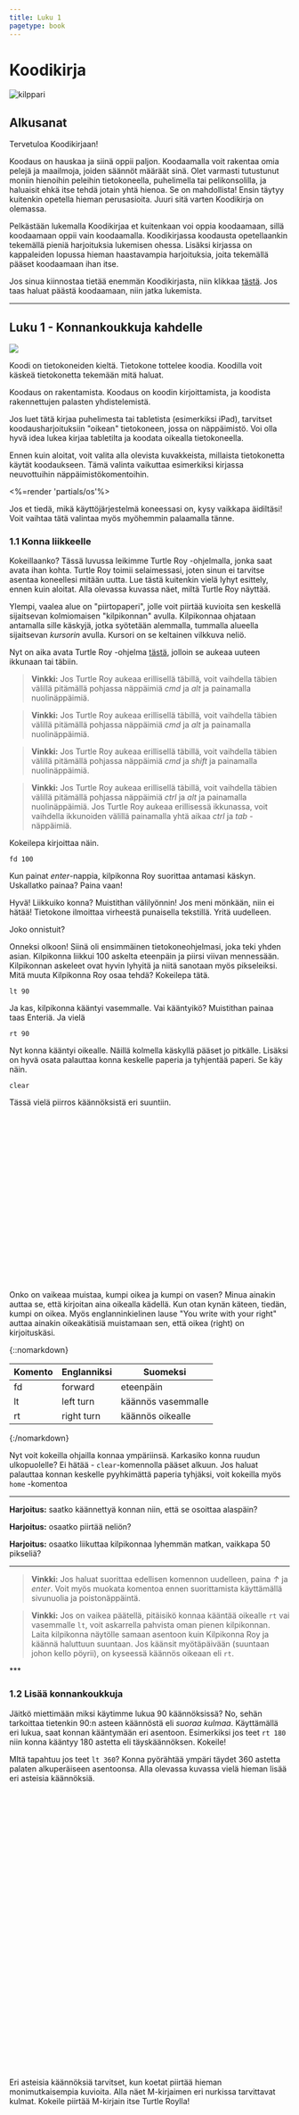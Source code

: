 ```yaml
--- 
title: Luku 1
pagetype: book
---
```


# Koodikirja

<div><img id="turtle-character" src="/images/turtle1.png" alt="kilppari"></div>

## Alkusanat

Tervetuloa Koodikirjaan! 

Koodaus on hauskaa ja siinä oppii paljon. Koodaamalla
voit rakentaa omia pelejä ja maailmoja, joiden säännöt määräät sinä. Olet varmasti
tutustunut moniin hienoihin peleihin tietokoneella, puhelimella tai pelikonsolilla, ja haluaisit ehkä itse tehdä
jotain yhtä hienoa. Se on mahdollista! Ensin täytyy kuitenkin opetella hieman perusasioita. Juuri sitä varten Koodikirja on olemassa.

Pelkästään lukemalla Koodikirjaa et kuitenkaan voi oppia koodaamaan, sillä koodaamaan oppii vain koodaamalla.
Koodikirjassa koodausta opetellaankin tekemällä pieniä harjoituksia lukemisen ohessa. Lisäksi
kirjassa on kappaleiden lopussa hieman haastavampia harjoituksia, joita tekemällä pääset koodaamaan
ihan itse.

Jos sinua kiinnostaa tietää enemmän Koodikirjasta, niin klikkaa [tästä](/tietoja/). Jos
taas haluat päästä koodaamaan, niin jatka lukemista.

<hr>

## Luku 1 - Konnankoukkuja kahdelle

<div><img id="sponsor-example" class="sponsor" src="/images/logo_placeholder.png"></div>

Koodi on tietokoneiden kieltä. Tietokone tottelee koodia. Koodilla voit käskeä tietokonetta 
tekemään mitä haluat.

Koodaus on rakentamista. Koodaus on koodin kirjoittamista, ja koodista rakennettujen palasten 
yhdistelemistä.

Jos luet tätä kirjaa puhelimesta tai tabletista (esimerkiksi iPad), tarvitset koodausharjoituksiin "oikean"
tietokoneen, jossa on näppäimistö. Voi olla hyvä idea lukea kirjaa tabletilta ja koodata oikealla tietokoneella.

Ennen kuin aloitat, voit valita alla olevista kuvakkeista, millaista tietokonetta käytät koodaukseen. Tämä valinta
vaikuttaa esimerkiksi kirjassa neuvottuihin näppäimistökomentoihin.

<%=render 'partials/os'%>

Jos et tiedä, mikä käyttöjärjestelmä koneessasi on, kysy vaikkapa äidiltäsi! 
Voit vaihtaa tätä valintaa myös myöhemmin palaamalla tänne.

### 1.1 Konna liikkeelle

Kokeillaanko? Tässä luvussa leikimme Turtle Roy -ohjelmalla, jonka saat avata ihan kohta. Turtle Roy toimii
selaimessasi, joten sinun ei tarvitse asentaa koneellesi mitään uutta. Lue
tästä kuitenkin vielä lyhyt esittely, ennen kuin aloitat. Alla olevassa kuvassa näet, miltä Turtle Roy
näyttää.

<div class="turtle-fake" id="turtle-embed-1.1"></div>

Ylempi, vaalea alue on "piirtopaperi", jolle voit piirtää kuvioita sen keskellä sijaitsevan kolmiomaisen
"kilpikonnan" avulla. Kilpikonnaa ohjataan antamalla sille käskyjä, jotka syötetään alemmalla, tummalla
alueella sijaitsevan *kursorin* avulla. Kursori on se keltainen vilkkuva neliö.

Nyt on aika avata Turtle Roy -ohjelma [tästä](http://turtle-roy.herokuapp.com), jolloin se aukeaa uuteen ikkunaan
tai täbiin.

<blockquote class="os-specific os-mac browser-specific  browser-firefox">
  <strong>Vinkki:</strong> Jos Turtle
  Roy aukeaa erillisellä täbillä, voit vaihdella täbien välillä pitämällä pohjassa näppäimiä <em class="key">cmd</em>
  ja <em class="key">alt</em> ja painamalla nuolinäppäimiä.
  <div class="robot"></div>
</blockquote>

<blockquote class="os-specific os-mac browser-specific browser-chrome">
  <strong>Vinkki:</strong> Jos Turtle
  Roy aukeaa erillisellä täbillä, voit vaihdella täbien välillä pitämällä pohjassa näppäimiä <em class="key">cmd</em>
  ja <em class="key">alt</em> ja painamalla nuolinäppäimiä.
  <div class="robot"></div>
</blockquote>

<blockquote class="os-specific os-mac browser-specific browser-safari">
  <strong>Vinkki:</strong> Jos Turtle
  Roy aukeaa erillisellä täbillä, voit vaihdella täbien välillä pitämällä pohjassa näppäimiä <em class="key">cmd</em>
  ja <em class="key">shift</em> ja painamalla nuolinäppäimiä.
  <div class="robot"></div>
</blockquote>

<blockquote class="os-specific os-windows os-linux large">
  <strong>Vinkki:</strong> Jos Turtle
  Roy aukeaa erillisellä täbillä, voit vaihdella täbien välillä pitämällä pohjassa näppäimiä <em class="key">ctrl</em> 
  ja <em class="key">alt</em> ja 
  painamalla nuolinäppäimiä. Jos Turtle Roy aukeaa
  erillisessä ikkunassa, voit vaihdella ikkunoiden välillä painamalla yhtä aikaa <em class="key">ctrl</em> ja 
  <em class="key">tab</em> -näppäimiä.
  <div class="robot"></div>
</blockquote>

Kokeilepa kirjoittaa näin.

    fd 100

Kun painat <em class="key">enter</em>-nappia, kilpikonna Roy suorittaa antamasi käskyn. Uskallatko painaa?  Paina vaan!

Hyvä! Liikkuiko konna? Muistithan välilyönnin! Jos meni mönkään, niin ei hätää! Tietokone ilmoittaa virheestä punaisella tekstillä. Yritä uudelleen.

Joko onnistuit?

Onneksi olkoon! 
Siinä oli ensimmäinen tietokoneohjelmasi, joka teki yhden asian. 
Kilpikonna liikkui 100 askelta eteenpäin ja piirsi viivan mennessään.
Kilpikonnan askeleet ovat hyvin lyhyitä ja niitä sanotaan myös pikseleiksi. 
Mitä muuta Kilpikonna Roy osaa tehdä? Kokeilepa tätä.

    lt 90

Ja kas, kilpikonna kääntyi vasemmalle. Vai kääntyikö? Muistithan painaa taas Enteriä.  Ja vielä

    rt 90

Nyt konna kääntyi oikealle. Näillä kolmella käskyllä pääset jo pitkälle. 
Lisäksi on hyvä osata palauttaa konna keskelle paperia ja tyhjentää paperi. Se käy näin.

    clear

Tässä vielä piirros käännöksistä eri suuntiin.

<div class="turtle-diagram" style="width:400px;height:300px;" id="suunnat1-diagram" data-id="suunnat1"></div>

Onko on vaikeaa muistaa, kumpi oikea ja kumpi on vasen? Minua ainakin auttaa se, että kirjoitan aina
oikealla kädellä. Kun otan kynän käteen, tiedän, kumpi on oikea. Myös englanninkielinen lause "You
write with your right" auttaa ainakin oikeakätisiä muistamaan sen, että oikea (right) on kirjoituskäsi.

{::nomarkdown}
<table>
  <thead><tr><th>Komento</th><th>Englanniksi</th><th>Suomeksi</th></thead>
  <tbody>
    <tr><td>fd<td>forward<td>eteenpäin</tr>
    <tr><td>lt<td>left turn<td>käännös vasemmalle</tr>
    <tr><td>rt<td>right turn<td>käännös oikealle</tr>
  </tbody>
</table>
{:/nomarkdown}

Nyt voit kokeilla ohjailla konnaa ympäriinsä. Karkasiko konna ruudun ulkopuolelle? Ei hätää - `clear`-komennolla pääset alkuun. 
Jos haluat palauttaa konnan keskelle pyyhkimättä paperia tyhjäksi, voit kokeilla myös `home` -komentoa

***

**Harjoitus:** saatko käännettyä konnan niin, että se osoittaa alaspäin?

**Harjoitus:** osaatko piirtää neliön?

**Harjoitus:** osaatko liikuttaa kilpikonnaa lyhemmän matkan, vaikkapa 50 pikseliä?

***

<blockquote class="cloud2">
  <strong>Vinkki:</strong> Jos haluat suorittaa edellisen komennon uudelleen, paina <em class="key">↑</em> ja
  <em class="key">enter</em>. 
  Voit myös muokata komentoa ennen suorittamista käyttämällä sivunuolia ja poistonäppäintä.
  <div class="robot"></div>
</blockquote>

<blockquote class="cloud-left">
  <strong>Vinkki:</strong> Jos on vaikea päätellä, pitäisikö konnaa kääntää oikealle <code>rt</code> vai vasemmalle
  <code>lt</code>, voit
  askarrella pahvista oman pienen kilpikonnan. Laita kilpikonna näytölle samaan asentoon kuin
  Kilpikonna Roy ja käännä haluttuun suuntaan. Jos käänsit myötäpäivään (suuntaan johon kello
  pöyrii), on kyseessä käännös oikeaan eli <code>rt</code>.
  <div class="robot"></div>
</blockquote>
***

### 1.2 Lisää konnankoukkuja

Jäitkö miettimään miksi käytimme lukua 90 käännöksissä? 
No, sehän tarkoittaa tietenkin 90:n asteen käännöstä eli *suoraa kulmaa*.
Käyttämällä eri lukua, saat konnan kääntymään eri asentoon. 
Esimerkiksi jos teet `rt 180` niin konna kääntyy 180 astetta eli täyskäännöksen. Kokeile!

MItä tapahtuu jos teet `lt 360`? Konna pyörähtää ympäri täydet 360 astetta 
palaten alkuperäiseen asentoonsa. Alla olevassa kuvassa vielä hieman lisää eri
asteisia käännöksiä.

<div class="turtle-diagram" style="width:640px;height:500px;" id="suunnat2-diagram" data-id="suunnat2"></div>

Eri asteisia käännöksiä tarvitset, kun koetat piirtää hieman monimutkaisempia kuvioita.
Alla näet M-kirjaimen eri nurkissa tarvittavat kulmat. Kokeile piirtää
M-kirjain itse Turtle Roylla!

<div class="turtle-diagram" style="width:400px;height:300px;" id="mkirjain-diagram" data-id="mkirjain"></div>

Joitain kuvioita piirrettäessä on tarpeellista nostaa välillä kynä ylös paperista.
Turtle Royssa kynä voidaan nostaa ylös komennolla `penup`. Kynän voi laskea uudelleen
alas komennolla `pendown`. Jos haluaisit piirtää kaksi viivaa vierekkäin, se kävisi näin.

<div class="turtle-diagram" style="width:400px;height:300px" id="kaksiviivaa-diagram" data-id="kaksiviivaa"></div>

**Harjoitus:** Etsi suoria kulmia kotoasi. Onko pöydän kulma suora kulma?

**Harjoitus:** Piirrä oman nimesi alkukirjain

**Harjoitus:** Voit myös yrittää kirjoittaa koko nimesi (tarvitset `penup`, `pendown` -komentoja kirjainten välillä!)

***

### 1.3 Neliö

Piirsitkö neliön jo? No, nyt piirretään neliö yhdessä! Mietitään aluksi,
millaisia vaiheita neliön piirtämisessä on... suoria viivoja ja käännöksiä, eikö niin?
Jos neliö piirtämisestä tehtäisiin sarjakuva, se näyttäisi suurin piirtein tältä:

<div class="turtle-diagram" style="width:640px;height:300px;" id="neliovaiheet-diagram" data-id="neliovaiheet"></div>

Ja toistetaan samaa kaavaa kunnes neliö on valmis... Kokeile!

Mutta eikö olekin tylsää jankuttaa tietokoneelle samoja käskyjä monta kertaa? 
Mitä jos voisitkin sanoa sille että

   *"Mene eteenpäin ja käänny oikealle. Toista tämä 4 kertaa."*

Tietokone ei valitettavasti ymmärrä tätä, 
mutta saman asian pystyy kertomaan sille myös ohjelmointikielellä. 
Miten?

Seuraavissa kappaleissa teemme neliön, niin kuin koodari sen tekisi.
Samalla saat tutustua sekvensseihin, funktioihin ja toistorakenteisiin.
Ne ovat koodarin tärkeitä rakennuspalikoita ja saattavat aluksi tuntua
aika monimutkaisilta. Mutta ei hätää! Tulemme käsittelemään niitä vielä
monesti. Jos jokin siis tuntuu liian vaikealta, älä luovuta! Asiat selkiytyvät
ajan myötä.

***

### 1.4 Sekvenssit

Mieti miten rakentaisit Lego-palikoista valtavan robotin! Ehkä rakentaisit
ensin vartalon ja jalat ja yhdistäisit ne. Sitten rakentaisit vielä pään ja
kädet ja pian robotti olisi valmis. 

Juuri tällä tavalla koodari ajattelee! Hän keksii, mistä osista koodi koostuu,
sitten rakentaa osat, ja lopuksi kytkee ne yhteen.

Vaikka robottien rakennus onkin hyvin mielenkiintoista, palataan vielä hetkeksi
neliön piirtämiseen. Aloitetaan siitä, että opetellaan kertomaan ohjelmointikielellä

    *Mene eteenpäin ja käänny oikealle*

Ja se käy näin.

    s [fd 100, rt 90]

Huh! Aika kummallinen kieli, vai mitä? 
Tässä `s` (tulee englanninkielisestä sanasta *sequence*) tarkoittaa sitä, 
että tehdään temppuja peräkkäin. Sitä kutsutaan myös *sekvenssiksi*.
Lista tehtävistä tempuista laitetaan hakasulkujen [ ] sisään ja erotellaan toisistaan pilkuilla.

<div class="os-specific os-mac">
Osaatko tehdä hakasulut? Mac-tietokoneissa hakasulut tehdään painamalla samanaikaisesti
<em class="key">alt</em> ja
<em class="key">8</em> tai
<em class="key">9</em>.
</div>

<div class="os-specific os-linux os-windows">
Osaatko tehdä hakasulut? Linux- ja Windows-tietokoneissa hakasulut tehdään painamalla samanaikaisesti
<em class="key">alt gr</em> ja
<em class="key">8</em> tai
<em class="key">9</em>.
</div>

Kokeile! Muistithan välilyönnit, hakasulut ja pilkut.
Kaikki pitää olla oikeilla paikoillaan tai tietokone ei ymmärrä.
Se ei ole kovin älykäs, vaan ottaa kaiken kirjaimellisesti.
Sinun on opetettava sitä kärsivällisesti!

Kun onnistuit, niin teepä samaa vielä muutaman kerran uudestaan.
Muistathan, että edellisen komennon voi helposti toistaa painamalla <em class="key">↑</em> ja <em class="key">Enter</em>. 
Mitä syntyi? Neliöhän siitä tuli, eikö?

Neliön piirtämiseen siis riittää tehdä neljä kertaa peräkkäin sama sekvenssi. Harjoitellaanpa
vielä hieman sekvenssejä! Kokeilepa tätä:

    s [clear, fd 100, rt 90, fd 100]

Tämän sekvenssin alussa on `clear`, joten tätä temppua tehdessään kilpikonna Roy
tyhjentää aina aluksi paperin ja aloittaa keskeltä.

**Harjoitus:** Piirrä oman nimesi alkukirjain (tai jokin muu kirjain)  yhdellä sekvenssillä. 
Aloita sekvenssi `clear` -komennolla.

***

### 1.5 Funktiot

Tyhjennetäänpä taas ruutu.

    clear

Seuraavaksi saat opettaa Turtle Roylle uuden tempun. Kokeilepa tätä:

    let mutka = s [fd 100, rt 90]

Jos kirjoitit oikein, niin Roy osaa nyt yhden tempun enemmän kuin äsken. Teepä seuraavaksi näin:

    mutka

Ja uudestaan. Ehkä vielä pari kertaa? Taas neliö!

Nyt siis neliön voi tehdä kirjoittamalla neljä kertaa peräkkäin *mutka*.

Kun opetit tietokoneelle tempun nimeltä *mutka*, teit koodarien kielellä
uuden *funktion*. Roy-ohjelmointikielessä funktioita tehdään sanomalla "let nimi = ohjeet",
missä sanan "nimi" tilalle tulee funktion nimi ja sanan "ohjeet" tilalle tulee
funktion toteutus eli ohjeet uuden tempun tekoon.

Ei hullumpaa! Mutta neliön voi tehdä vielä hieman nopeammin. Vaikkapa näin:

    s [clear, mutka, mutka, mutka, mutka]

Nyt neliö piirtyikin jo yhdellä koodirivillä!

**Harjoitus:** Opeta kilpikonnalle funktio, joka piirtää nimesi alkukirjaimen. Vinkki: aloita `let kirjain = `.
Kun funktio on opetettu, voit piirtää nimesi alkukirjaimen komennolla `kirjain`.

***

### 1.5 Toistorakenteet

Kokeilepa vielä tätä:

    r 4 mutka

Tuliko neliö? Jes! Käskit juuri tietokonetta tekemään "mutkan" 4 kertaa. Tässä `r`
(tulee englannin sanasta *repeat*) tarkoittaa sitä, että toistetaan jokin temppu
monta kertaa.

Toistoa käyttäen voit piirtää vaikkapa tällaiset portaat melko helposti:

<div class="turtle-diagram" style="width:450px;height:200px;" id="portaat-diagram" data-id="portaat"></div>

**Harjoitus:** Kokeile piirtää portaat itse käyttämällä toistoa.

**Harjoitus:** Opeta Turtle Roylle temppu, jolla saat tehtyä neliön yhdellä sanalla. Piirrä neliöitä eri puolille ruutua.

***

### Teoksen tallentaminen ja lataaminen

Voit tallentaa Turtle Royssa tekemäsi komennot melko helposti.

1. Kirjoita `login "omanimi"`. Korvaa sana *omanimi* omalla nimelläsi. Muista lainausmerkit!
2. Kirjoita `save "teos"`. Korvaa sana *teos* nimellä jonka haluat piirrustuksellsei antaa.

Kun palaat Turtle Roy:hin, tee `login "omanimi"` uudestaan ja sitten `open "teos"`, niin kilpikonna
piirtää piirrustuksesi uudelleen. Komennolla `ls` näet listan tallentamistasi piirrustuksista.

Tässä vielä [listaus](/turtle-roy/) tärkeimmistä Turtle Roy -komennoista suomenkielisine selityksineen.

Tähän päättyy Koodikirjan ensimmäinen luku. Minulla oli hauskaa, kun kirjoitin tämän. 
Toivottavasti sinullakin oli hauskaa!

Nähdään taas Koodauskirjan [2.luvussa](/luku2/)!

***

P. S. Jos koodauskipinä iski, niin voit tutustua esimerkiksi näihin loistaviin koodauspeleihin ja -ympäristöihin.
Nämä linkit johtavat englanninkielisille sivuille, joten saatat tarvita vanhemman apua.

- [code.org/learn](http://code.org/learn) paljon hauskoja koodauspelejä ja puuhasteltavaa
- [Scratch](http://scratch.mit.edu) MIT-yliopiston graafinen koodausympäristö

<%=render('partials/feedback')%>
